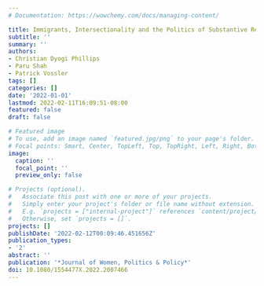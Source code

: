 ```yaml
---
# Documentation: https://wowchemy.com/docs/managing-content/

title: Immigrants, Intersectionality and the Politics of Substantive Representation
subtitle: ''
summary: ''
authors:
- Christian Dyogi Phillips
- Paru Shah
- Patrick Vossler
tags: []
categories: []
date: '2022-01-01'
lastmod: 2022-02-11T16:09:51-08:00
featured: false
draft: false

# Featured image
# To use, add an image named `featured.jpg/png` to your page's folder.
# Focal points: Smart, Center, TopLeft, Top, TopRight, Left, Right, BottomLeft, Bottom, BottomRight.
image:
  caption: ''
  focal_point: ''
  preview_only: false

# Projects (optional).
#   Associate this post with one or more of your projects.
#   Simply enter your project's folder or file name without extension.
#   E.g. `projects = ["internal-project"]` references `content/project/deep-learning/index.md`.
#   Otherwise, set `projects = []`.
projects: []
publishDate: '2022-02-12T00:09:46.451656Z'
publication_types:
- '2'
abstract: ''
publication: '*Journal of Women, Politics & Policy*'
doi: 10.1080/1554477X.2022.2007466
---
```

